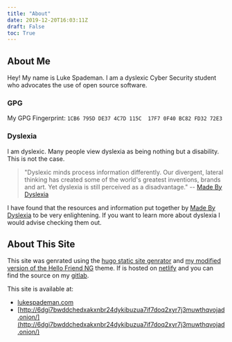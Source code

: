 ```yaml
---
title: "About"
date: 2019-12-20T16:03:11Z
draft: False
toc: True
---
```


## About Me

Hey! My name is Luke Spademan. I am a dyslexic Cyber Security student who
advocates the use of open source software.

### GPG

My GPG Fingerprint: `1CB6 795D DE37 4C7D 115C  17F7 0F40 BC82 FD32 72E3`

### Dyslexia

I am dyslexic.
Many people view dyslexia as being nothing but a disability.
This is not the case.

> "Dyslexic minds process information differently.
> Our divergent, lateral thinking has created some of the world's greatest inventions, brands and art.
> Yet dyslexia is still perceived as a disadvantage."
> -- [Made By Dyslexia](http://madebydyslexia.org)

I have found that the resources and information put together by [Made By Dyslexia](http://madebydyslexia.org) to be very enlightening.
If you want to learn more about dyslexia I would advise checking them out.

## About This Site

This site was genrated using the [hugo static site genrator](https://gohugo.io) and [my modified version of the Hello Friend NG](https://gitlab.com/mokytis/hello-friend-ng) theme.
If is hosted on [netlify](https://www.netlify.com/) and you can find the source on my [gitlab](https://gitlab.com/mokytis/hugo-site).

This site is available at:

* [lukespademan.com](https://lukespademan.com)
* [http://6dgi7bwddchedxakxnbr24dykibuzua7if7doq2xyr7j3muwthqvojad.onion/](http://6dgi7bwddchedxakxnbr24dykibuzua7if7doq2xyr7j3muwthqvojad.onion/)

